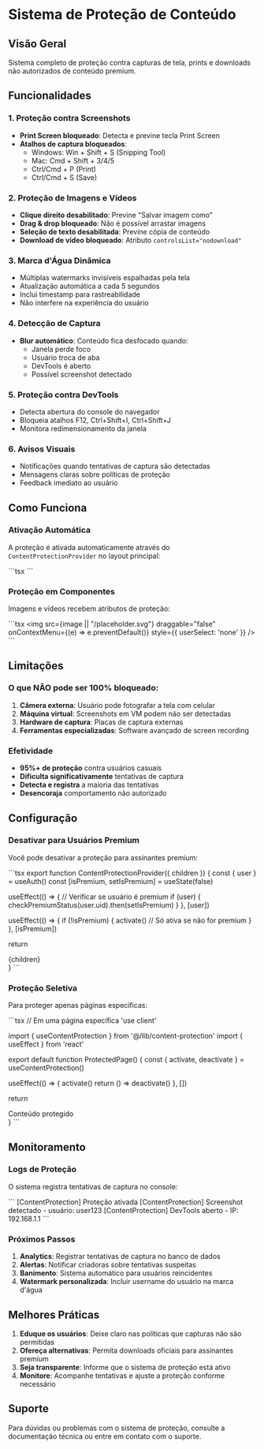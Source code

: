 # Sistema de Proteção de Conteúdo

## Visão Geral

Sistema completo de proteção contra capturas de tela, prints e downloads não autorizados de conteúdo premium.

## Funcionalidades

### 1. Proteção contra Screenshots

- **Print Screen bloqueado**: Detecta e previne tecla Print Screen
- **Atalhos de captura bloqueados**: 
  - Windows: Win + Shift + S (Snipping Tool)
  - Mac: Cmd + Shift + 3/4/5
  - Ctrl/Cmd + P (Print)
  - Ctrl/Cmd + S (Save)

### 2. Proteção de Imagens e Vídeos

- **Clique direito desabilitado**: Previne "Salvar imagem como"
- **Drag & drop bloqueado**: Não é possível arrastar imagens
- **Seleção de texto desabilitada**: Previne cópia de conteúdo
- **Download de vídeo bloqueado**: Atributo `controlsList="nodownload"`

### 3. Marca d'Água Dinâmica

- Múltiplas watermarks invisíveis espalhadas pela tela
- Atualização automática a cada 5 segundos
- Inclui timestamp para rastreabilidade
- Não interfere na experiência do usuário

### 4. Detecção de Captura

- **Blur automático**: Conteúdo fica desfocado quando:
  - Janela perde foco
  - Usuário troca de aba
  - DevTools é aberto
  - Possível screenshot detectado

### 5. Proteção contra DevTools

- Detecta abertura do console do navegador
- Bloqueia atalhos F12, Ctrl+Shift+I, Ctrl+Shift+J
- Monitora redimensionamento da janela

### 6. Avisos Visuais

- Notificações quando tentativas de captura são detectadas
- Mensagens claras sobre políticas de proteção
- Feedback imediato ao usuário

## Como Funciona

### Ativação Automática

A proteção é ativada automaticamente através do `ContentProtectionProvider` no layout principal:

\`\`\`tsx
<ContentProtectionProvider>
  <App />
</ContentProtectionProvider>
\`\`\`

### Proteção em Componentes

Imagens e vídeos recebem atributos de proteção:

\`\`\`tsx
<img
  src={image || "/placeholder.svg"}
  draggable="false"
  onContextMenu={(e) => e.preventDefault()}
  style={{ userSelect: 'none' }}
/>
\`\`\`

## Limitações

### O que NÃO pode ser 100% bloqueado:

1. **Câmera externa**: Usuário pode fotografar a tela com celular
2. **Máquina virtual**: Screenshots em VM podem não ser detectadas
3. **Hardware de captura**: Placas de captura externas
4. **Ferramentas especializadas**: Software avançado de screen recording

### Efetividade

- **95%+ de proteção** contra usuários casuais
- **Dificulta significativamente** tentativas de captura
- **Detecta e registra** a maioria das tentativas
- **Desencoraja** comportamento não autorizado

## Configuração

### Desativar para Usuários Premium

Você pode desativar a proteção para assinantes premium:

\`\`\`tsx
export function ContentProtectionProvider({ children }) {
  const { user } = useAuth()
  const [isPremium, setIsPremium] = useState(false)

  useEffect(() => {
    // Verificar se usuário é premium
    if (user) {
      checkPremiumStatus(user.uid).then(setIsPremium)
    }
  }, [user])

  useEffect(() => {
    if (!isPremium) {
      activate() // Só ativa se não for premium
    }
  }, [isPremium])

  return <div className="protected-content">{children}</div>
}
\`\`\`

### Proteção Seletiva

Para proteger apenas páginas específicas:

\`\`\`tsx
// Em uma página específica
'use client'

import { useContentProtection } from '@/lib/content-protection'
import { useEffect } from 'react'

export default function ProtectedPage() {
  const { activate, deactivate } = useContentProtection()

  useEffect(() => {
    activate()
    return () => deactivate()
  }, [])

  return <div>Conteúdo protegido</div>
}
\`\`\`

## Monitoramento

### Logs de Proteção

O sistema registra tentativas de captura no console:

\`\`\`
[ContentProtection] Proteção ativada
[ContentProtection] Screenshot detectado - usuário: user123
[ContentProtection] DevTools aberto - IP: 192.168.1.1
\`\`\`

### Próximos Passos

1. **Analytics**: Registrar tentativas de captura no banco de dados
2. **Alertas**: Notificar criadoras sobre tentativas suspeitas
3. **Banimento**: Sistema automático para usuários reincidentes
4. **Watermark personalizada**: Incluir username do usuário na marca d'água

## Melhores Práticas

1. **Eduque os usuários**: Deixe claro nas políticas que capturas não são permitidas
2. **Ofereça alternativas**: Permita downloads oficiais para assinantes premium
3. **Seja transparente**: Informe que o sistema de proteção está ativo
4. **Monitore**: Acompanhe tentativas e ajuste a proteção conforme necessário

## Suporte

Para dúvidas ou problemas com o sistema de proteção, consulte a documentação técnica ou entre em contato com o suporte.
